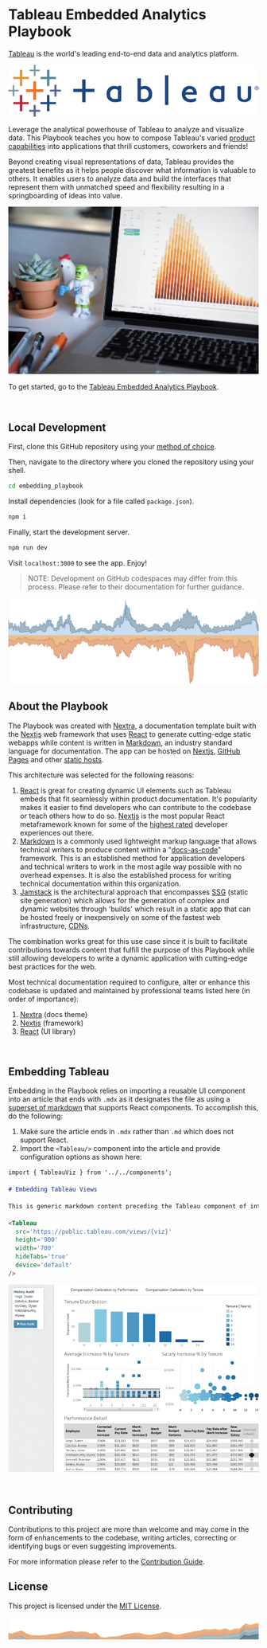 # Tableau Embedded Analytics Playbook 

[Tableau](https://www.tableau.com) is the world's leading end-to-end data and analytics platform. 

![tableau logo](public/img/tableau/logo_text.png)

Leverage the analytical powerhouse of Tableau to analyze and visualize data. This Playbook teaches you how to compose Tableau's varied [product capabilities](https://www.tableau.com/products/our-platform) into applications that thrill customers, coworkers and friends!

Beyond creating visual representations of data, Tableau provides the greatest benefits as it helps people discover what information is valuable to others. It enables users to analyze data and build the interfaces that represent 
them with unmatched speed and flexibility resulting in a springboarding of ideas into value.

![tableau running on a laptop](public/img/stock/environmental3.png)

To get started, go to the [Tableau Embedded Analytics Playbook](https://tab-se.github.io/embedding_playbook).

<br/>

## Local Development

First, clone this GitHub repository using your [method of choice](https://docs.github.com/en/repositories/creating-and-managing-repositories/cloning-a-repository).

Then, navigate to the directory where you cloned the repository using your shell.

```sh
cd embedding_playbook
```

Install dependencies (look for a file called `package.json`).
```sh
npm i
```

Finally, start the development server.
```sh
npm run dev
```

Visit `localhost:3000` to see the app. Enjoy!

>NOTE: Development on GitHub codespaces may differ from this process. Please refer to their documentation for further guidance.

![up and down area chart](public/img/stock/up_down_area.png)

## About the Playbook

The Playbook was created with [Nextra](https://nextra.site), a documentation template built with the [Nextjs](https://nextjs.org/) web framework that uses [React](https://react.org/) to generate cutting-edge static webapps while content is written in [Markdown](https://www.markdownguide.org/getting-started/), an industry standard language for documentation. The app can be hosted on [Nextjs](https://vercel.com/solutions/nextjs?utm_source=next-site&utm_medium=banner&utm_campaign=home), [GitHub Pages](https://pages.github.com/) and other [static hosts](https://nextjs.org/docs/pages/building-your-application/deploying/static-exports#deploying).

This architecture was selected for the following reasons:
1. [React](https://react.org/) is great for creating dynamic UI elements such as Tableau embeds that fit seamlessly within product documentation. It's popularity makes it easier to find developers who can contribute to the codebase or teach others how to do so. [Nextjs](https://nextjs.org/) is the most popular React metaframework known for some of the [highest rated](https://2022.stateofjs.com/en-US/libraries/front-end-frameworks/#ratios-over-time) developer experiences out there.
2. [Markdown](https://www.markdownguide.org/getting-started/) is a commonly used lightweight markup language that allows technical writers to produce content within a "[docs-as-code](https://www.writethedocs.org/guide/docs-as-code/)" framework. This is an established method for application developers and technical writers to work in the most agile way possible with no overhead expenses. It is also the established process for writing technical documentation within this organization.
3. [Jamstack](https://jamstack.org/glossary/jamstack/) is the architectural approach that encompasses [SSG](https://jamstack.org/glossary/ssg/) (static site generation) which allows for the generation of complex and dynamic websites through 'builds' which result in a static app that can be hosted freely or inexpensively on some of the fastest web infrastructure, [CDNs](https://jamstack.org/glossary/cdn/).

The combination works great for this use case since it is built to facilitate contributions towards content that fulfill the purpose of this Playbook while still allowing developers to write a dynamic application with cutting-edge best practices for the web. 

Most technical documentation required to configure, alter or enhance this codebase is updated and maintained by professional teams listed here (in order of importance):

1. [Nextra](https://nextra.site) (docs theme)
2. [Nextjs](https://nextjs.org/) (framework)
3. [React](https://react.org/) (UI library)

</br>

## Embedding Tableau

Embedding in the Playbook relies on importing a reusable UI component into an article that ends with `.mdx` as it designates the file as using a [superset of markdown](https://mdxjs.com/) that supports React components. To accomplish this, do the following:

1. Make sure the article ends in `.mdx` rather than `.md` which does not support React.
2. Import the `<Tableau/>` component into the article and provide configuration options as shown here:

```md
import { TableauViz } from '../../components';

# Embedding Tableau Views

This is generic markdown content preceding the Tableau component of interest

<Tableau
  src='https://public.tableau.com/views/{viz}'
  height='900'
  width='700'
  hideTabs='true'
  device='default'
/>
```

![sample embed](public/img/run_audit.png)

</br>

## Contributing

Contributions to this project are more than welcome and may come in the form of enhancements to the codebase, writing articles, correcting or identifying bugs or even suggesting improvements.

For more information please refer to the [Contribution Guide](./CONTRIBUTING.md).


## License

This project is licensed under the [MIT License](LICENSE).

![narrow area chart](public/img/stock/area_chart_banner.png)
